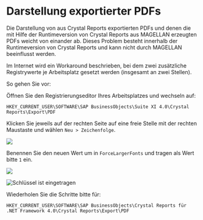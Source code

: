 # Darstellung exportierter PDFs

Die Darstellung von aus Crystal Reports exportierten PDFs und denen die mit Hilfe der Runtimeversion von Crystal Reports aus MAGELLAN erzeugten PDFs weicht von einander ab.
Dieses Problem besteht innerhalb der Runtimeversion von Crystal Reports und kann nicht durch MAGELLAN beeinflusst werden.

Im Internet wird ein Workaround beschrieben, bei dem zwei zusätzliche Registrywerte je Arbeitsplatz gesetzt werden (insgesamt an zwei Stellen).

So gehen Sie vor:

Öffnen Sie den Registrierungseditor Ihres Arbeitsplatzes und wechseln auf:

```
HKEY_CURRENT_USER\SOFTWARE\SAP BusinessObjects\Suite XI 4.0\Crystal Reports\Export\PDF
```

Klicken Sie jeweils auf der rechten Seite auf eine freie Stelle mit der rechten Maustaste und wählen `Neu > Zeichenfolge`.

![](/images/magellan/02.png)

Benennen Sie den neuen Wert um in `ForceLargerFonts` und tragen als Wert bitte `1` ein.

![](/images/magellan/03.png)

![Schlüssel ist eingetragen](/images/magellan/01.png)

Wiederholen Sie die Schritte bitte für:

```
HKEY_CURRENT_USER\SOFTWARE\SAP BusinessObjects\Crystal Reports für .NET Framework 4.0\Crystal Reports\Export\PDF
```
